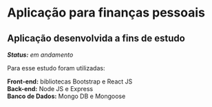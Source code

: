 <h1>Aplicação para finanças pessoais</h1>
<h2>Aplicação desenvolvida a fins de estudo</h2>

<i><strong>Status:</strong> em andamento</i>

<p>Para esse estudo foram utilizadas:</p>

<div>
    <strong>Front-end:</strong> bibliotecas Bootstrap e React JS
</div>

<div>
    <strong>Back-end:</strong> Node JS e Express
</div>

<div>
    <strong>Banco de Dados:</strong> Mongo DB e Mongoose 
</div>
